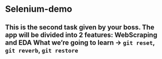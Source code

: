 # Selenium-demo
## **This is the second task given by your boss. The app will be divided into 2 features: WebScraping and EDA**  What we’re going to learn → `git reset`, `git reverb`, `git restore`
